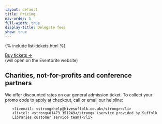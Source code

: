```yaml
---
layout: default
title: Pricing
nav-order: 5
full-width: true
display-title: Delegate fees
show: true
---
```


{% include list-tickets.html %}

<div class="ph3 pv4 bg-light-gray ba b--moon-gray">

  <p class="tc ma0 pt3"><a class="b pointer pa2 bg-blue hover-bg-dark-blue white br2 ba b--silver shadow-4 no-underline" href="https://www.eventbrite.com/e/proactive-workplace-mental-health-summit-2020-tickets-90507218527">Buy tickets &rarr;</a><br> <span class="dib f6 lh-title pt3">(will open on the Eventbrite website)</span></p>

</div>

<div class="__prose measure-wide">

  <h2>Charities, not-for-profits and conference partners</h2>

  <p>We offer discounted rates on our general admission ticket. To collect your promo code to apply at checkout, call or email our helpline:</p>

  <ul>

    <li>email: <strong>help@hivesuffolk.co.uk</strong></li>
    <li>tel: <strong>01473 351249</strong> (service provided by Suffolk Libraries customer service team)</li>

  </ul>

</div>
